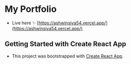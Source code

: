 # My Portfolio

- Live here ✨ [https://ashwinsiva54.vercel.app/](https://ashwinsiva54.vercel.app/)

## Getting Started with Create React App

- This project was bootstrapped with [Create React App](https://github.com/facebook/create-react-app).
